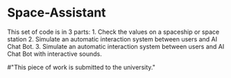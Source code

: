 # Space-Assistant
This set of code is in 3 parts: 1. Check the values on a spaceship or space station 2. Simulate an automatic interaction system between users and AI Chat Bot. 3. Simulate an automatic interaction system between users and AI Chat Bot with interactive sounds.


#"This piece of work is submitted to the university."
